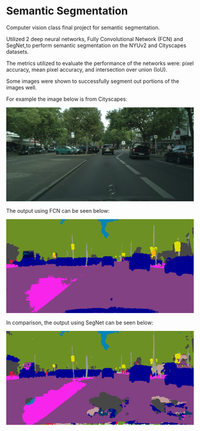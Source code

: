 # Semantic Segmentation

Computer vision class final project for semantic segmentation.

Utilized 2 deep neural networks, Fully Convolutional Network (FCN) and SegNet,to perform semantic segmentation on the NYUv2 and Cityscapes datasets.

The metrics utilized to evaluate the performance of the networks were: pixel accuracy, mean pixel accuracy, and intersection over union (IoU).

Some images were shown to successfully segment out portions of the images well. 

For example the image below is from Cityscapes:

<img src="https://github.com/flarelink/cv_project_segmentation/blob/master/images/berlin_000001_000019_leftImg8bit.png" width="512" height="auto" title="Cityscapes Image">

The output using FCN can be seen below:

<img src="https://github.com/flarelink/cv_project_segmentation/blob/master/images/city_fcn_out.png" width="512" height="auto" title="Cityscapes FCN Image">

In comparison, the output using SegNet can be seen below:

<img src="https://github.com/flarelink/cv_project_segmentation/blob/master/images/city_segnet_out.png" width="512" height="auto" title="Cityscapes SegNet Image">
